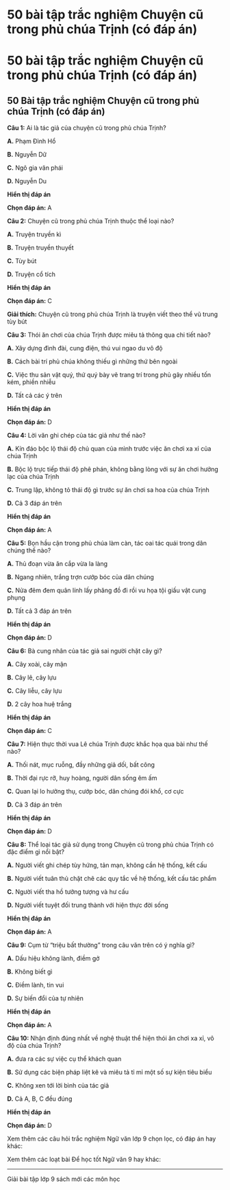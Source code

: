 # 50 bài tập trắc nghiệm Chuyện cũ trong phủ chúa Trịnh (có đáp án)

# 50 bài tập trắc nghiệm Chuyện cũ trong phủ chúa Trịnh (có đáp án)

## 50 Bài tập trắc nghiệm Chuyện cũ trong phủ chúa Trịnh (có đáp án)

**Câu 1:** Ai là tác giả của chuyện cũ trong phủ chúa Trịnh?

**A.** Phạm Đình Hổ

**B.** Nguyễn Dữ

**C.** Ngô gia văn phái

**D.** Nguyễn Du

**Hiển thị đáp án**

**Chọn đáp án:** A

**Câu 2:** Chuyện cũ trong phủ chúa Trịnh thuộc thể loại nào?

**A.** Truyện truyền kì

**B.** Truyện truyền thuyết

**C.** Tùy bút

**D.** Truyện cổ tích

**Hiển thị đáp án**

**Chọn đáp án:** C

**Giải thích:** Chuyện cũ trong phủ chúa Trịnh là truyện viết theo thể vũ trung tùy bút

**Câu 3:** Thói ăn chơi của chúa Trịnh được miêu tả thông qua chi tiết nào?

**A.** Xây dựng đình đài, cung điện, thú vui ngao du vô độ

**B.** Cách bài trí phủ chúa không thiếu gì những thứ bên ngoài

**C.** Việc thu sản vật quý, thứ quý bày vẽ trang trí trong phủ gây nhiều tốn kém, phiền nhiễu

**D.** Tất cả các ý trên

**Hiển thị đáp án**

**Chọn đáp án:** D

**Câu 4:** Lời văn ghi chép của tác giả như thế nào?

**A.** Kín đáo bộc lộ thái độ chủ quan của mình trước việc ăn chơi xa xỉ của chúa Trịnh

**B.** Bộc lộ trực tiếp thái độ phê phán, không bằng lòng với sự ăn chơi hưởng lạc của chúa Trịnh

**C.** Trung lập, không tỏ thái độ gì trước sự ăn chơi sa hoa của chúa Trịnh

**D.** Cả 3 đáp án trên

**Hiển thị đáp án**

**Chọn đáp án:** A

**Câu 5:** Bọn hầu cận trong phủ chúa làm càn, tác oai tác quái trong dân chúng thế nào?

**A.** Thủ đoạn vừa ăn cắp vừa la làng

**B.** Ngang nhiên, trắng trợn cướp bóc của dân chúng

**C.** Nửa đêm đem quân lính lấy phăng đồ đi rồi vu họa tội giấu vật cung phụng

**D.** Tất cả 3 đáp án trên

**Hiển thị đáp án**

**Chọn đáp án:** D

**Câu 6:** Bà cung nhân của tác giả sai người chặt cây gì?

**A.** Cây xoài, cây mận

**B.** Cây lê, cây lựu

**C.** Cây liễu, cây lựu

**D.** 2 cây hoa huệ trắng

**Hiển thị đáp án**

**Chọn đáp án:** C

**Câu 7:** Hiện thực thời vua Lê chúa Trịnh được khắc họa qua bài như thế nào?

**A.** Thối nát, mục ruỗng, đầy những giả dối, bất công

**B.** Thời đại rực rỡ, huy hoàng, người dân sống êm ấm

**C.** Quan lại lo hưởng thụ, cướp bóc, dân chúng đói khổ, cơ cực

**D.** Cả 3 đáp án trên

**Hiển thị đáp án**

**Chọn đáp án:** D

**Câu 8:** Thể loại tác giả sử dụng trong Chuyện cũ trong phủ chúa Trịnh có đặc điểm gì nổi bật?

**A.** Người viết ghi chép tùy hứng, tản mạn, không cần hệ thống, kết cấu

**B.** Người viết tuân thủ chặt chẽ các quy tắc về hệ thống, kết cấu tác phẩm

**C.** Người viết tha hồ tưởng tượng và hư cấu

**D.** Người viết tuyệt đối trung thành với hiện thực đời sống

**Hiển thị đáp án**

**Chọn đáp án:** A

**Câu 9:** Cụm từ “triệu bất thường” trong câu văn trên có ý nghĩa gì?

**A.** Dấu hiệu không lành, điềm gở

**B.** Không biết gì

**C.** Điềm lành, tin vui

**D.** Sự biến đổi của tự nhiên

**Hiển thị đáp án**

**Chọn đáp án:** A

**Câu 10:** Nhận định đúng nhất về nghệ thuật thể hiện thói ăn chơi xa xỉ, vô độ của chúa Trịnh?

**A.** đưa ra các sự việc cụ thể khách quan

**B.** Sử dụng các biện pháp liệt kê và miêu tả tỉ mỉ một số sự kiện tiêu biểu

**C.** Không xen tới lời bình của tác giả

**D.** Cả A, B, C đều đúng

**Hiển thị đáp án**

**Chọn đáp án:** D

Xem thêm các câu hỏi trắc nghiệm Ngữ văn lớp 9 chọn lọc, có đáp án hay khác:

Xem thêm các loạt bài Để học tốt Ngữ văn 9 hay khác:

* * *

Giải bài tập lớp 9 sách mới các môn học
